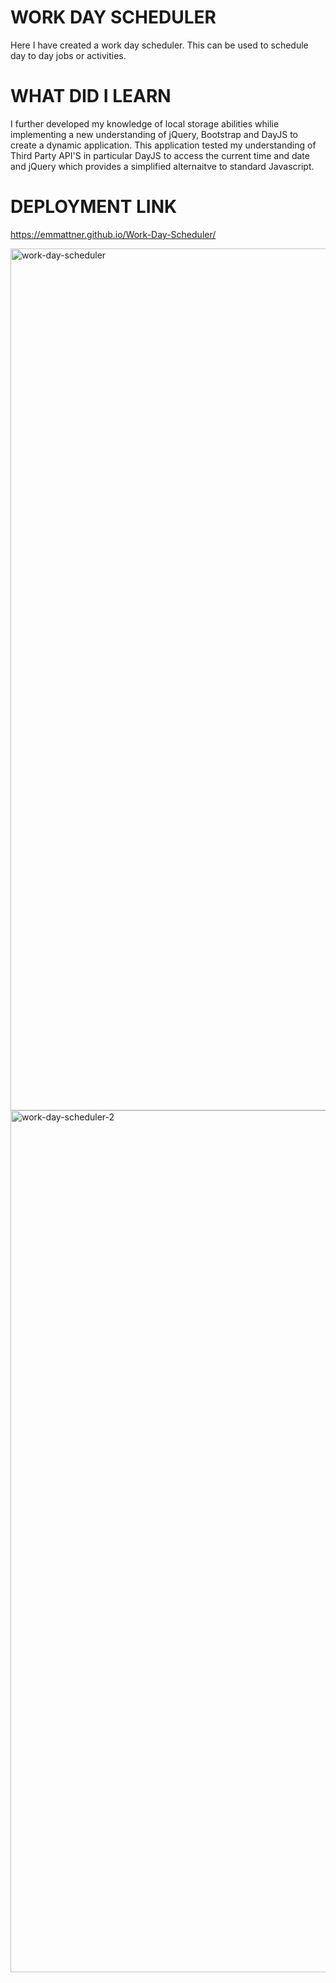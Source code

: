 # WORK DAY SCHEDULER 

Here I have created a work day scheduler. This can be used to schedule day to day jobs or activities. 

# WHAT DID I LEARN

I further developed my knowledge of local storage abilities whilie implementing a new understanding of jQuery, Bootstrap and DayJS to create a dynamic application.
This application tested my understanding of Third Party API'S in particular DayJS to access the current time and date and jQuery which provides a simplified alternaitve to standard Javascript.

# DEPLOYMENT LINK 

 https://emmattner.github.io/Work-Day-Scheduler/



<img width="1379" alt="work-day-scheduler" src="https://user-images.githubusercontent.com/78684306/113711987-bcf93e80-9724-11eb-8696-97f064ad39c8.png">
<img width="1379" alt="work-day-scheduler-2" src="https://user-images.githubusercontent.com/78684306/113717798-25e3b500-972b-11eb-87ae-df0052f09776.png">



